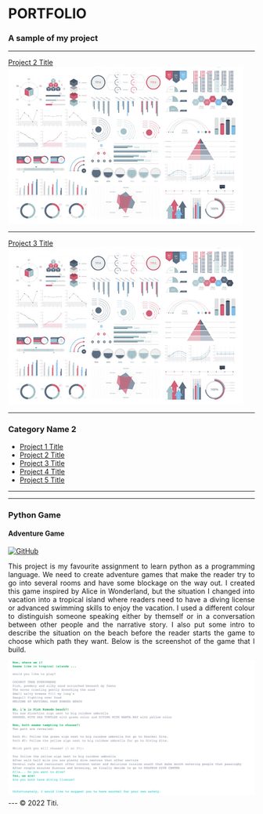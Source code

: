 # PORTFOLIO
### A sample of my project
---
[Project 2 Title](/pdf/sample_presentation.pdf)
<img src="images/dummy_thumbnail.jpg?raw=true"/>

---
[Project 3 Title](http://example.com/)
<img src="images/dummy_thumbnail.jpg?raw=true"/>

---

### Category Name 2

- [Project 1 Title](http://example.com/)
- [Project 2 Title](http://example.com/)
- [Project 3 Title](http://example.com/)
- [Project 4 Title](http://example.com/)
- [Project 5 Title](http://example.com/)

---




---
### Python Game
#### Adventure Game
[![GitHub](https://img.shields.io/badge/github-%23121011.svg?style=for-the-badge&logo=github&logoColor=white)](https://github.com/upperAdd/Adventure-Game-DA_week-2)
<p align="justify">This project is my favourite assignment to learn python as a programming language. We need to create adventure games that make the reader try to go into several rooms and have some blockage on the way out. I created this game inspired by Alice in Wonderland, but the situation I changed into vacation into a tropical island where readers need to have a diving license or advanced swimming skills to enjoy the vacation. I used a different colour to distinguish someone speaking either by themself or in a conversation between other people and the narrative story. I also put some intro to describe the situation on the beach before the reader starts the game to choose which path they want. Below is the screenshot of the game that I build.</p>
<center><img src="images/adventure game.png?raw=true"/></center>
---
© 2022 Titi.
